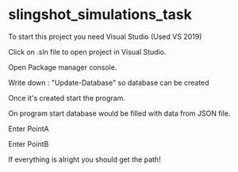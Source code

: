 # slingshot_simulations_task

To start this project you need Visual Studio (Used VS 2019)


Click on .sln file to open project in Visual Studio.

Open Package manager console.

Write down : "Update-Database" so database can be created

Once it's created start the program.

On program start database would be filled with data from JSON file.

Enter PointA

Enter PointB

If everything is alright you should get the path!
